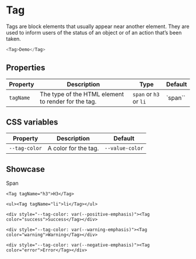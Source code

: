 <script lang="ts">
    import Tag from "$lib/components/Tag.svelte";
</script>

# Tag

Tags are block elements that usually appear near another element. They are used to inform users of the status of an object or of an action that’s been taken.

```javascript
<Tag>Demo</Tag>
```

## Properties

| Property  | Description                                         | Type                   | Default |
| --------- | --------------------------------------------------- | ---------------------- | ------- |
| `tagName` | The type of the HTML element to render for the tag. | `span` or `h3` or `li` | `span`` |

## CSS variables

| Property      | Description          | Default         |
| ------------- | -------------------- | --------------- |
| `--tag-color` | A color for the tag. | `--value-color` |

## Showcase

<div class="card-grid">
    <Tag>Span</Tag>

    <Tag tagName="h3">H3</Tag>

    <ul><Tag tagName="li">li</Tag></ul>

    <div style="--tag-color: var(--positive-emphasis)"><Tag color="success">Success</Tag></div>

    <div style="--tag-color: var(--warning-emphasis)"><Tag color="warning">Warning</Tag></div>

    <div style="--tag-color: var(--negative-emphasis)"><Tag color="error">Error</Tag></div>

</div>
